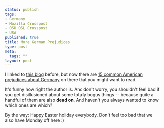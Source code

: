 ```yaml
--- 
status: publish
tags: 
- Germany
- Mozilla Crosspost
- OSU OSL Crosspost
- USA
published: true
title: More German Prejudices
type: post
meta: 
  tags: ""
layout: post
---
```

I linked to <a href="http://www.tobsy.de/">this blog</a> before, but now there are <a href="http://www.tobsy.de/?p=32">15 common American prejudices about Germany</a> on there that you might want to read.

It's funny how right the author is. And don't worry, you shouldn't feel bad if you get disillusioned about some totally bogus things -- because quite a handful of them are also <strong>dead on</strong>. And haven't you always wanted to know which ones are which?

By the way: Happy Easter holiday everybody. Don't feel too bad that we also have Monday off here :)
